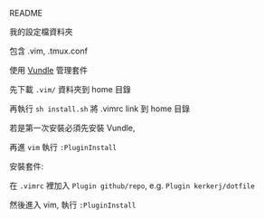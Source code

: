 README 

我的設定檔資料夾

包含 .vim, .tmux.conf

使用 [Vundle](https://github.com/gmarik/Vundle.vim) 管理套件

先下載 `.vim/` 資料夾到 home 目錄

再執行 `sh install.sh` 將 .vimrc link 到 home 目錄

若是第一次安裝必須先安裝 Vundle,

再進 `vim` 執行 `:PluginInstall`

安裝套件:

在 `.vimrc` 裡加入 `Plugin github/repo`, e.g. `Plugin kerkerj/dotfile`

然後進入 vim, 執行 `:PluginInstall`
